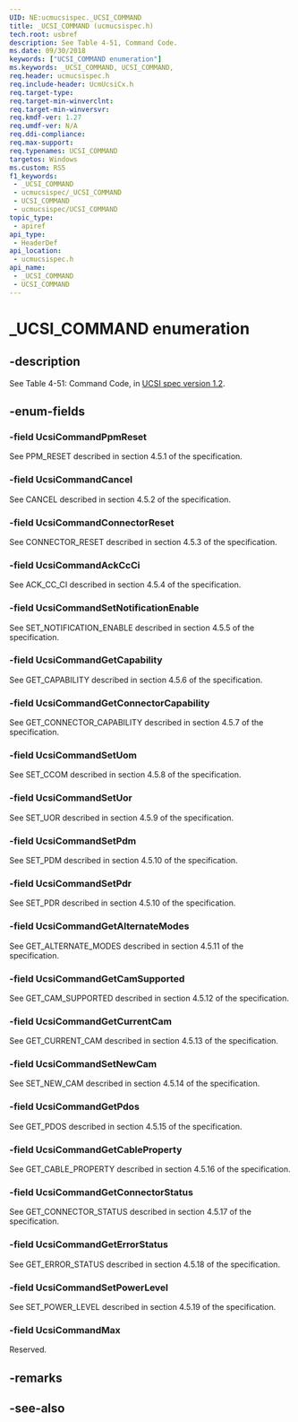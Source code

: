 ```yaml
---
UID: NE:ucmucsispec._UCSI_COMMAND
title: _UCSI_COMMAND (ucmucsispec.h)
tech.root: usbref
description: See Table 4-51, Command Code.
ms.date: 09/30/2018
keywords: ["UCSI_COMMAND enumeration"]
ms.keywords: _UCSI_COMMAND, UCSI_COMMAND,
req.header: ucmucsispec.h
req.include-header: UcmUcsiCx.h
req.target-type: 
req.target-min-winverclnt: 
req.target-min-winversvr: 
req.kmdf-ver: 1.27
req.umdf-ver: N/A
req.ddi-compliance: 
req.max-support: 
req.typenames: UCSI_COMMAND
targetos: Windows
ms.custom: RS5
f1_keywords:
 - _UCSI_COMMAND
 - ucmucsispec/_UCSI_COMMAND
 - UCSI_COMMAND
 - ucmucsispec/UCSI_COMMAND
topic_type:
 - apiref
api_type:
 - HeaderDef
api_location:
 - ucmucsispec.h
api_name:
 - _UCSI_COMMAND
 - UCSI_COMMAND
---
```


# _UCSI_COMMAND enumeration


## -description

See Table 4-51: Command Code, in [UCSI spec version 1.2](https://www.intel.com/content/dam/www/public/us/en/documents/technical-specifications/usb-type-c-ucsi-spec.pdf).

## -enum-fields

### -field UcsiCommandPpmReset

See PPM_RESET described in section 4.5.1 of the specification.

### -field UcsiCommandCancel

See CANCEL described in section 4.5.2 of the specification.

### -field UcsiCommandConnectorReset

See CONNECTOR_RESET described in section 4.5.3 of the specification.

### -field UcsiCommandAckCcCi

See ACK_CC_CI described in section 4.5.4 of the specification.

### -field UcsiCommandSetNotificationEnable

See SET_NOTIFICATION_ENABLE described in section 4.5.5 of the specification.

### -field UcsiCommandGetCapability 

See GET_CAPABILITY described in section 4.5.6 of the specification.

### -field UcsiCommandGetConnectorCapability 

See GET_CONNECTOR_CAPABILITY described in section 4.5.7 of the specification.

### -field UcsiCommandSetUom 

See SET_CCOM described in section 4.5.8 of the specification.

### -field UcsiCommandSetUor 

See SET_UOR described in section 4.5.9 of the specification.

### -field UcsiCommandSetPdm 

See SET_PDM described in section 4.5.10 of the specification.

### -field UcsiCommandSetPdr 

See SET_PDR described in section 4.5.10 of the specification.

### -field UcsiCommandGetAlternateModes 

See GET_ALTERNATE_MODES described in section 4.5.11 of the specification.

### -field UcsiCommandGetCamSupported 

See GET_CAM_SUPPORTED described in section 4.5.12 of the specification.

### -field UcsiCommandGetCurrentCam 

See GET_CURRENT_CAM described in section 4.5.13 of the specification.

### -field UcsiCommandSetNewCam 

See SET_NEW_CAM described in section 4.5.14 of the specification.

### -field UcsiCommandGetPdos 

See GET_PDOS described in section 4.5.15 of the specification.

### -field UcsiCommandGetCableProperty 

See GET_CABLE_PROPERTY described in section 4.5.16 of the specification.

### -field UcsiCommandGetConnectorStatus 

See GET_CONNECTOR_STATUS described in section 4.5.17 of the specification.

### -field UcsiCommandGetErrorStatus 

See GET_ERROR_STATUS described in section 4.5.18 of the specification.

### -field UcsiCommandSetPowerLevel 

See SET_POWER_LEVEL described in section 4.5.19 of the specification.

### -field UcsiCommandMax 

Reserved.

## -remarks

## -see-also

